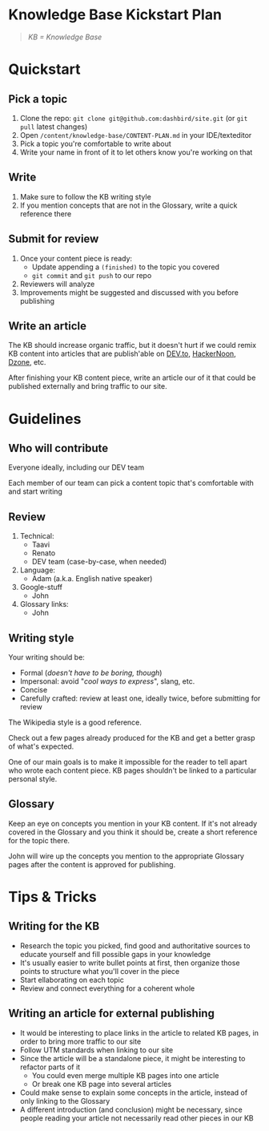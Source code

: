 # Knowledge Base Kickstart Plan

> _KB = Knowledge Base_

# Quickstart

## Pick a topic

1. Clone the repo: `git clone git@github.com:dashbird/site.git` (or `git pull` latest changes)
1. Open `/content/knowledge-base/CONTENT-PLAN.md` in your IDE/texteditor
1. Pick a topic you're comfortable to write about
1. Write your name in front of it to let others know you're working on that

## Write

1. Make sure to follow the KB writing style
1. If you mention concepts that are not in the Glossary, write a quick reference there

## Submit for review

1. Once your content piece is ready:
    * Update  appending a `(finished)` to the topic you covered
    * `git commit` and `git push` to our repo
1. Reviewers will analyze
1. Improvements might be suggested and discussed with you before publishing

## Write an article

The KB should increase organic traffic, but it doesn't hurt if we could remix KB content into articles that are publish'able on [DEV.to](https://dev.to), [HackerNoon](https://hackernoon.com), [Dzone](https://dzone.com), etc.

After finishing your KB content piece, write an article our of it that could be published externally and bring traffic to our site.

# Guidelines

## Who will contribute

Everyone ideally, including our DEV team

Each member of our team can pick a content topic that's comfortable with and start writing

## Review

1. Technical:
    * Taavi
    * Renato
    * DEV team (case-by-case, when needed)
2. Language:
    * Adam (a.k.a. English native speaker)
3. Google-stuff
    * John
4. Glossary links:
    * John

## Writing style

Your writing should be:
* Formal (_doesn't have to be boring, though_)
* Impersonal: avoid "_cool ways to express_", slang, etc.
* Concise
* Carefully crafted: review at least one, ideally twice, before submitting for review

The Wikipedia style is a good reference.

Check out a few pages already produced for the KB and get a better grasp of what's expected.

One of our main goals is to make it impossible for the reader to tell apart who wrote each content piece. KB pages shouldn't be linked to a particular personal style.

## Glossary

Keep an eye on concepts you mention in your KB content. If it's not already covered in the Glossary and you think it should be, create a short reference for the topic there.

John will wire up the concepts you mention to the appropriate Glossary pages after the content is approved for publishing.

# Tips & Tricks

## Writing for the KB

* Research the topic you picked, find good and authoritative sources to educate yourself and fill possible gaps in your knowledge
* It's usually easier to write bullet points at first, then organize those points to structure what you'll cover in the piece
* Start ellaborating on each topic
* Review and connect everything for a coherent whole

## Writing an article for external publishing

* It would be interesting to place links in the article to related KB pages, in order to bring more traffic to our site
* Follow UTM standards when linking to our site
* Since the article will be a standalone piece, it might be interesting to refactor parts of it
    * You could even merge multiple KB pages into one article
    * Or break one KB page into several articles
* Could make sense to explain some concepts in the article, instead of only linking to the Glossary
* A different introduction (and conclusion) might be necessary, since people reading your article not necessarily read other pieces in our KB